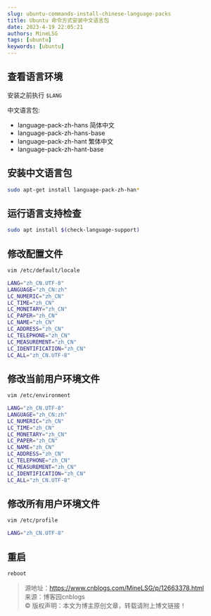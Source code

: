 ```yaml
---
slug: ubuntu-commands-install-chinese-language-packs
title: Ubuntu 命令方式安装中文语言包
date: 2023-4-19 22:05:21
authors: MineLSG
tags: [ubuntu]
keywords: [ubuntu]
---
```

     
##  查看语言环境
安装之前执行 `$LANG` 

中文语言包:
* language-pack-zh-hans 简体中文
* language-pack-zh-hans-base
* language-pack-zh-hant 繁体中文
* language-pack-zh-hant-base

<!-- truncate -->

## 安装中文语言包

```bash
sudo apt-get install language-pack-zh-han*
```

## 运行语言支持检查

```bash
sudo apt install $(check-language-support)
```

## 修改配置文件

```bash
vim /etc/default/locale
```

```bash title='将原始内容注释掉或删掉，替换为如下内容'
LANG="zh_CN.UTF-8"
LANGUAGE="zh_CN:zh"
LC_NUMERIC="zh_CN"
LC_TIME="zh_CN"
LC_MONETARY="zh_CN"
LC_PAPER="zh_CN"
LC_NAME="zh_CN"
LC_ADDRESS="zh_CN"
LC_TELEPHONE="zh_CN"
LC_MEASUREMENT="zh_CN"
LC_IDENTIFICATION="zh_CN"
LC_ALL="zh_CN.UTF-8"
```
 
## 修改当前用户环境文件
```bash
vim /etc/environment
```
```bash title='不修改原有内容，直接在原内容下面新开一行加入下列内容'
LANG="zh_CN.UTF-8"
LANGUAGE="zh_CN:zh"
LC_NUMERIC="zh_CN"
LC_TIME="zh_CN"
LC_MONETARY="zh_CN"
LC_PAPER="zh_CN"
LC_NAME="zh_CN"
LC_ADDRESS="zh_CN"
LC_TELEPHONE="zh_CN"
LC_MEASUREMENT="zh_CN"
LC_IDENTIFICATION="zh_CN"
LC_ALL="zh_CN.UTF-8"
```

## 修改所有用户环境文件
```bash
vim /etc/profile
```
```bash title='不修改原有内容，直接在原内容下面新开一行加入下列内容'
LANG="zh_CN.UTF-8"
```

## 重启

```bash
reboot
```

> 源地址：https://www.cnblogs.com/MineLSG/p/12663378.html   
> 来源：博客园cnblogs    
> © 版权声明：本文为博主原创文章，转载请附上博文链接！
